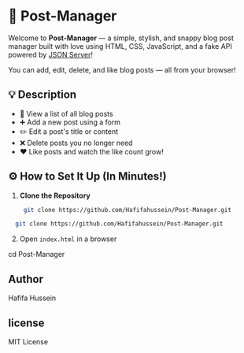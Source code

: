 # 📝 Post-Manager

Welcome to **Post-Manager** — a simple, stylish, and snappy blog post manager built with love using HTML, CSS, JavaScript, and a fake API powered by [JSON Server](https://github.com/typicode/json-server)!

You can add, edit, delete, and like blog posts — all from your browser!

## 💡 Description

- 📄 View a list of all blog posts
- ➕ Add a new post using a form
- ✏️ Edit a post's title or content
- ❌ Delete posts you no longer need
- ❤️ Like posts and watch the like count grow!

## ⚙️ How to Set It Up (In Minutes!)

1. **Clone the Repository**
   ```bash
    git clone https://github.com/Hafifahussein/Post-Manager.git
   ```

```bash
  git clone https://github.com/Hafifahussein/Post-Manager.git
```

2. Open `index.html` in a browser

cd Post-Manager

## Author

Hafifa Hussein

## license

MIT License
